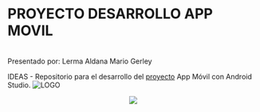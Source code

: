 # PROYECTO DESARROLLO APP MOVIL
 <br>
  Presentado por: Lerma Aldana Mario Gerley
  <br>
 
 IDEAS - Repositorio para el desarrollo del [proyecto](https://github.com/Mlermaa/Proyecto_App_Movil/blob/main/docs/1.%20Ideas%20Proyecto.md)
  App Móvil con Android Studio.
  ![LOGO](https://github.com/Mlermaa/Proyecto_App_Movil/assets/114120562/be947d16-a5fb-443a-aa35-ac08e26b8462)
<p align="center">
  <img src="https://img.freepik.com/vector-gratis/ilustracion-concepto-aplicaciones-moviles_114360-690.jpg">
</p>
